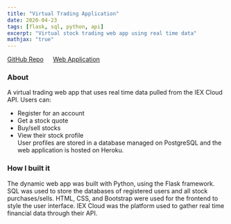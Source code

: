 ```yaml
---
title: "Virtual Trading Application"
date: 2020-04-23
tags: [flask, sql, python, api]
excerpt: "Virtual stock trading web app using real time data"
mathjax: "true"
---
```

<span style="font-size: 14px;">
    <a href="https://github.com/candaceng/virtual-trading">GitHub Repo</a> &emsp;
    <a href="https://cn23-finance.herokuapp.com/">Web Application</a> &emsp;
</span>

### About
A virtual trading web app that uses real time data pulled from the IEX Cloud API. Users can:
- Register for an account 
- Get a stock quote 
- Buy/sell stocks
- View their stock profile  
User profiles are stored in a database managed on PostgreSQL and the web application is hosted on Heroku. 

### How I built it
The dynamic web app was built with Python, using the Flask framework. SQL was used to store the databases of registered users and all stock purchases/sells. HTML, CSS, and Bootstrap were used for the frontend to style the user interface. IEX Cloud was the platform used to gather real time financial data through their API. 